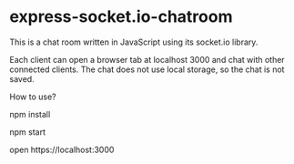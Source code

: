 # express-socket.io-chatroom
This is a chat room written in JavaScript using its socket.io library.

Each client can open a browser tab at localhost 3000 and chat with other connected clients. The chat does not use local storage, so the chat is not saved.

How to use?

npm install

npm start

open https://localhost:3000